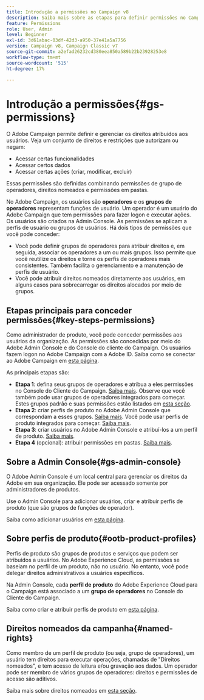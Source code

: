 ```yaml
---
title: Introdução a permissões no Campaign v8
description: Saiba mais sobre as etapas para definir permissões no Campaign v8
feature: Permissions
role: User, Admin
level: Beginner
exl-id: 3d61abac-03df-42d3-a950-37e41a5a7756
version: Campaign v8, Campaign Classic v7
source-git-commit: a2efad26232cd380eea850a589b22b23928253e8
workflow-type: tm+mt
source-wordcount: '515'
ht-degree: 17%

---
```


# Introdução a permissões{#gs-permissions}

O Adobe Campaign permite definir e gerenciar os direitos atribuídos aos usuários. Veja um conjunto de direitos e restrições que autorizam ou negam:

* Acessar certas funcionalidades
* Acessar certos dados
* Acessar certas ações (criar, modificar, excluir)

Essas permissões são definidas combinando permissões de grupo de operadores, direitos nomeados e permissões em pastas.

No Adobe Campaign, os usuários são **operadores** e os **grupos de operadores** representam funções de usuário. Um operador é um usuário do Adobe Campaign que tem permissões para fazer logon e executar ações. Os usuários são criados na Admin Console. As permissões se aplicam a perfis de usuário ou grupos de usuários. Há dois tipos de permissões que você pode conceder:

* Você pode definir grupos de operadores para atribuir direitos e, em seguida, associar os operadores a um ou mais grupos. Isso permite que você reutilize os direitos e torne os perfis de operadores mais consistentes. Também facilita o gerenciamento e a manutenção de perfis de usuário.
* Você pode atribuir direitos nomeados diretamente aos usuários, em alguns casos para sobrecarregar os direitos alocados por meio de grupos.

## Etapas principais para conceder permissões{#key-steps-permissions}

Como administrador de produto, você pode conceder permissões aos usuários da organização. As permissões são concedidas por meio do Adobe Admin Console e do Console do cliente do Campaign. Os usuários fazem logon no Adobe Campaign com a Adobe ID. Saiba como se conectar ao Adobe Campaign em [esta página](connect.md).

As principais etapas são:

* **Etapa 1**: defina seus grupos de operadores e atribua a eles permissões no Console do Cliente do Campaign. [Saiba mais](manage-permissions.md#create-product-profile).
Observe que você também pode usar grupos de operadores integrados para começar. Estes grupos padrão e suas permissões estão listados em [esta seção](manage-permissions.md#ootb-productprofiles).
* **Etapa 2**: criar perfis de produto no Adobe Admin Console que correspondam a esses grupos. [Saiba mais](manage-permissions.md#create-product-profile).
Você pode usar perfis de produto integrados para começar. [Saiba mais](manage-permissions.md#ootb-productprofiles).
* **Etapa 3**: criar usuários no Adobe Admin Console e atribuí-los a um perfil de produto. [Saiba mais](manage-permissions.md#add-users).
* **Etapa 4** (opcional): atribuir permissões em pastas. [Saiba mais](manage-permissions.md#ootb-productprofiles).

## Sobre a Admin Console{#gs-admin-console}

O Adobe Admin Console é um local central para gerenciar os direitos da Adobe em sua organização. Ele pode ser acessado somente por administradores de produtos.

Use o Admin Console para adicionar usuários, criar e atribuir perfis de produto (que são grupos de funções de operador).

Saiba como adicionar usuários em [esta página](manage-permissions.md#add-users).

## Sobre perfis de produto{#ootb-product-profiles}

Perfis de produto são grupos de produtos e serviços que podem ser atribuídos a usuários. No Adobe Experience Cloud, as permissões se baseiam no perfil de um produto, não no usuário. No entanto, você pode delegar direitos administrativos a usuários específicos.

Na Admin Console, cada **perfil de produto** do Adobe Experience Cloud para o Campaign está associado a um **grupo de operadores** no Console do Cliente do Campaign.

Saiba como criar e atribuir perfis de produto em [esta página](manage-permissions.md#create-a-product-profile).

## Direitos nomeados da campanha{#named-rights}

Como membro de um perfil de produto (ou seja, grupo de operadores), um usuário tem direitos para executar operações, chamadas de &quot;Direitos nomeados&quot;, e tem acesso de leitura e/ou gravação aos dados. Um operador pode ser membro de vários grupos de operadores: direitos e permissões de acesso são aditivos.

Saiba mais sobre direitos nomeados em [esta seção](manage-permissions.md#use-named-rights).

